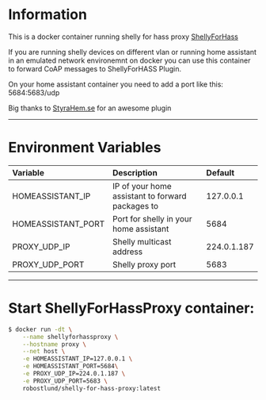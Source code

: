 # Information
This is a docker container running shelly for hass proxy [ShellyForHass](https://github.com/StyraHem/ShellyForHASS)

If you are running shelly devices on different vlan or running home assistant in an emulated network environemnt on docker you can use this container to forward CoAP messages to ShellyForHASS Plugin.

On your home assistant container you need to add a port like this: 5684:5683/udp

Big thanks to [StyraHem.se](https://www.styrahem.se/c/126/shelly) for an awesome plugin

----------
# Environment Variables
| Variable | Description | Default |
| :--- | :--- | :---  |
| HOMEASSISTANT_IP | IP of your home assistant to forward packages to | 127.0.0.1 |
| HOMEASSISTANT_PORT | Port for shelly in your home assistant | 5684|
| PROXY_UDP_IP | Shelly multicast address | 224.0.1.187 |
| PROXY_UDP_PORT | Shelly proxy port | 5683 |


----------
# Start ShellyForHassProxy container:
```sh
$ docker run -dt \
    --name shellyforhassproxy \
    --hostname proxy \
    --net host \
    -e HOMEASSISTANT_IP=127.0.0.1 \
    -e HOMEASSISTANT_PORT=5684\
    -e PROXY_UDP_IP=224.0.1.187 \
    -e PROXY_UDP_PORT=5683 \
    robostlund/shelly-for-hass-proxy:latest
```